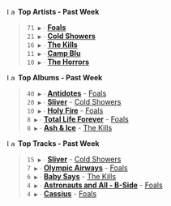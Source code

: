 <!--START_LASTFM_ARTISTS:{"period": "7day", "rows": 5}-->
<a href="https://last.fm" target="_blank"><img src="https://user-images.githubusercontent.com/17434202/215290617-e793598d-d7c9-428f-9975-156db1ba89cc.svg" alt="Last.fm Logo" width="18" height="13"/></a> **Top Artists - Past Week**

> `71 ▶️` ∙ **[Foals](https://www.last.fm/music/Foals)**<br/>
> `21 ▶️` ∙ **[Cold Showers](https://www.last.fm/music/Cold+Showers)**<br/>
> `16 ▶️` ∙ **[The Kills](https://www.last.fm/music/The+Kills)**<br/>
> `11 ▶️` ∙ **[Camp Blu](https://www.last.fm/music/Camp+Blu)**<br/>
> `10 ▶️` ∙ **[The Horrors](https://www.last.fm/music/The+Horrors)**<br/>
<!--END_LASTFM_ARTISTS-->

<!--START_LASTFM_ALBUMS:{"period": "7day", "rows": 5}-->
<a href="https://last.fm" target="_blank"><img src="https://user-images.githubusercontent.com/17434202/215290617-e793598d-d7c9-428f-9975-156db1ba89cc.svg" alt="Last.fm Logo" width="18" height="13"/></a> **Top Albums - Past Week**

> `40 ▶️` ∙ **[Antidotes](https://www.last.fm/music/Foals/Antidotes)** - [Foals](https://www.last.fm/music/Foals)<br/>
> `20 ▶️` ∙ **[Sliver](https://www.last.fm/music/Cold+Showers/Sliver)** - [Cold Showers](https://www.last.fm/music/Cold+Showers)<br/>
> `10 ▶️` ∙ **[Holy Fire](https://www.last.fm/music/Foals/Holy+Fire)** - [Foals](https://www.last.fm/music/Foals)<br/>
> `8 ▶️` ∙ **[Total Life Forever](https://www.last.fm/music/Foals/Total+Life+Forever)** - [Foals](https://www.last.fm/music/Foals)<br/>
> `8 ▶️` ∙ **[Ash & Ice](https://www.last.fm/music/The+Kills/Ash+&+Ice)** - [The Kills](https://www.last.fm/music/The+Kills)<br/>
<!--END_LASTFM_ALBUMS-->

<!--START_LASTFM_TRACKS:{"period": "7day", "rows": 5}-->
<a href="https://last.fm" target="_blank"><img src="https://user-images.githubusercontent.com/17434202/215290617-e793598d-d7c9-428f-9975-156db1ba89cc.svg" alt="Last.fm Logo" width="18" height="13"/></a> **Top Tracks - Past Week**

> `15 ▶️` ∙ **[Sliver](https://www.last.fm/music/Cold+Showers/_/Sliver)** - [Cold Showers](https://www.last.fm/music/Cold+Showers)<br/>
> `7 ▶️` ∙ **[Olympic Airways](https://www.last.fm/music/Foals/_/Olympic+Airways)** - [Foals](https://www.last.fm/music/Foals)<br/>
> `6 ▶️` ∙ **[Baby Says](https://www.last.fm/music/The+Kills/_/Baby+Says)** - [The Kills](https://www.last.fm/music/The+Kills)<br/>
> `4 ▶️` ∙ **[Astronauts and All - B-Side](https://www.last.fm/music/Foals/_/Astronauts+and+All+-+B-Side)** - [Foals](https://www.last.fm/music/Foals)<br/>
> `4 ▶️` ∙ **[Cassius](https://www.last.fm/music/Foals/_/Cassius)** - [Foals](https://www.last.fm/music/Foals)<br/>
<!--END_LASTFM_TRACKS-->